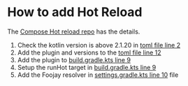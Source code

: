 # How to add Hot Reload

The [Compose Hot reload repo](https://github.com/JetBrains/compose-hot-reload) has the details. 

1. Check the kotlin version is above 2.1.20 in [toml file line 2](gradle/libs.versions.toml#L2)
2. Add the plugin and versions to the [toml file line 12](gradle/libs.versions.toml#L12)
3. Add the plugin to [build.gradle.kts line 9](build.gradle.kts#L9) 
4. Setup the runHot target in [build.gradle.kts line 9](build.gradle.kts#L45)
5. Add the Foojay resolver in [settings.gradle.kts line 10](settings.gradle.kts#L10) file